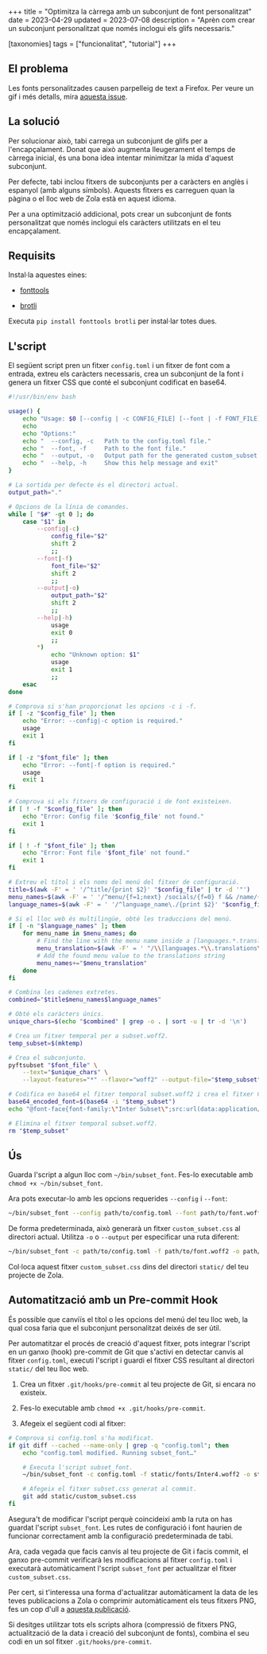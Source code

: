 +++
title = "Optimitza la càrrega amb un subconjunt de font personalitzat"
date = 2023-04-29
updated = 2023-07-08
description = "Aprèn com crear un subconjunt personalitzat que només inclogui els glifs necessaris."

[taxonomies]
tags = ["funcionalitat", "tutorial"]
+++

## El problema

Les fonts personalitzades causen parpelleig de text a Firefox. Per veure un gif i més detalls, mira [aquesta issue](https://github.com/welpo/tabi/issues/75).

## La solució

Per solucionar això, tabi carrega un subconjunt de glifs per a l'encapçalament. Donat que això augmenta lleugerament el temps de càrrega inicial, és una bona idea intentar minimitzar la mida d'aquest subconjunt.

Per defecte, tabi inclou fitxers de subconjunts per a caràcters en anglès i espanyol (amb alguns símbols). Aquests fitxers es carreguen quan la pàgina o el lloc web de Zola està en aquest idioma.

Per a una optimització addicional, pots crear un subconjunt de fonts personalitzat que només inclogui els caràcters utilitzats en el teu encapçalament.

## Requisits

Instal·la aquestes eines:

- [fonttools](https://github.com/fonttools/fonttools)

- [brotli](https://github.com/google/brotli)

Executa `pip install fonttools brotli` per instal·lar totes dues.

## L'script

El següent script pren un fitxer `config.toml` i un fitxer de font com a entrada, extreu els caràcters necessaris, crea un subconjunt de la font i genera un fitxer CSS que conté el subconjunt codificat en base64.

```bash
#!/usr/bin/env bash

usage() {
    echo "Usage: $0 [--config | -c CONFIG_FILE] [--font | -f FONT_FILE] [--output | -o OUTPUT_PATH]"
    echo
    echo "Options:"
    echo "  --config, -c   Path to the config.toml file."
    echo "  --font, -f     Path to the font file."
    echo "  --output, -o   Output path for the generated custom_subset.css file (default: current directory)"
    echo "  --help, -h     Show this help message and exit"
}

# La sortida per defecte és el directori actual.
output_path="."

# Opcions de la línia de comandes.
while [ "$#" -gt 0 ]; do
    case "$1" in
        --config|-c)
            config_file="$2"
            shift 2
            ;;
        --font|-f)
            font_file="$2"
            shift 2
            ;;
        --output|-o)
            output_path="$2"
            shift 2
            ;;
        --help|-h)
            usage
            exit 0
            ;;
        *)
            echo "Unknown option: $1"
            usage
            exit 1
            ;;
    esac
done

# Comprova si s'han proporcionat les opcions -c i -f.
if [ -z "$config_file" ]; then
    echo "Error: --config|-c option is required."
    usage
    exit 1
fi

if [ -z "$font_file" ]; then
    echo "Error: --font|-f option is required."
    usage
    exit 1
fi

# Comprova si els fitxers de configuració i de font existeixen.
if [ ! -f "$config_file" ]; then
    echo "Error: Config file '$config_file' not found."
    exit 1
fi

if [ ! -f "$font_file" ]; then
    echo "Error: Font file '$font_file' not found."
    exit 1
fi

# Extreu el títol i els noms del menú del fitxer de configuració.
title=$(awk -F' = ' '/^title/{print $2}' "$config_file" | tr -d '"')
menu_names=$(awk -F' = ' '/^menu/{f=1;next} /socials/{f=0} f && /name/{print $2}' "$config_file" | cut -d',' -f1 | tr -d '"' )
language_names=$(awk -F' = ' '/^language_name\./{print $2}' "$config_file" | tr -d '"' )

# Si el lloc web és multilingüe, obté les traduccions del menú.
if [ -n "$language_names" ]; then
    for menu_name in $menu_names; do
        # Find the line with the menu name inside a [languages.*.translations] section and get the translated menus.
        menu_translation=$(awk -F' = ' "/\\[languages.*\\.translations\\]/{f=1;next} /^\\[/ {f=0} f && /$menu_name =/{print \$2}" "$config_file" | tr -d '"' )
        # Add the found menu value to the translations string
        menu_names+="$menu_translation"
    done
fi

# Combina les cadenes extretes.
combined="$title$menu_names$language_names"

# Obté els caràcters únics.
unique_chars=$(echo "$combined" | grep -o . | sort -u | tr -d '\n')

# Crea un fitxer temporal per a subset.woff2.
temp_subset=$(mktemp)

# Crea el subconjunto.
pyftsubset "$font_file" \
    --text="$unique_chars" \
    --layout-features="*" --flavor="woff2" --output-file="$temp_subset" --with-zopfli

# Codifica en base64 el fitxer temporal subset.woff2 i crea el fitxer CSS.
base64_encoded_font=$(base64 -i "$temp_subset")
echo "@font-face{font-family:\"Inter Subset\";src:url(data:application/font-woff2;base64,$base64_encoded_font);}" > "$output_path/custom_subset.css"

# Elimina el fitxer temporal subset.woff2.
rm "$temp_subset"
```

## Ús

Guarda l'script a algun lloc com `~/bin/subset_font`. Fes-lo executable amb `chmod +x ~/bin/subset_font`.

Ara pots executar-lo amb les opcions requerides `--config` i `--font`:

```bash
~/bin/subset_font --config path/to/config.toml --font path/to/font.woff2
```

De forma predeterminada, això generarà un fitxer `custom_subset.css` al directori actual. Utilitza `-o` o `--output` per especificar una ruta diferent:

```bash
~/bin/subset_font -c path/to/config.toml -f path/to/font.woff2 -o path/to/output
```

Col·loca aquest fitxer `custom_subset.css` dins del directori `static/` del teu projecte de Zola.

## Automatització amb un Pre-commit Hook

És possible que canviïs el títol o les opcions del menú del teu lloc web, la qual cosa faria que el subconjunt personalitzat deixés de ser útil.

Per automatitzar el procés de creació d'aquest fitxer, pots integrar l'script en un ganxo (hook) pre-commit de Git que s'activi en detectar canvis al fitxer `config.toml`, executi l'script i guardi el fitxer CSS resultant al directori `static/` del teu lloc web.

1. Crea un fitxer `.git/hooks/pre-commit` al teu projecte de Git, si encara no existeix.

2. Fes-lo executable amb `chmod +x .git/hooks/pre-commit`.

3. Afegeix el següent codi al fitxer:

```bash
# Comprova si config.toml s'ha modificat.
if git diff --cached --name-only | grep -q "config.toml"; then
    echo "config.toml modified. Running subset_font…"

    # Executa l'script subset_font.
    ~/bin/subset_font -c config.toml -f static/fonts/Inter4.woff2 -o static/

    # Afegeix el fitxer subset.css generat al commit.
    git add static/custom_subset.css
fi
```

Asegura't de modificar l'script perquè coincideixi amb la ruta on has guardat l'script `subset_font`. Les rutes de configuració i font haurien de funcionar correctament amb la configuració predeterminada de tabi.

Ara, cada vegada que facis canvis al teu projecte de Git i facis commit, el ganxo pre-commit verificarà les modificacions al fitxer `config.toml` i executarà automàticament l'script `subset_font` per actualitzar el fitxer `custom_subset.css`.

Per cert, si t'interessa una forma d'actualitzar automàticament la data de les teves publicacions a Zola o comprimir automàticament els teus fitxers PNG, fes un cop d'ull a [aquesta publicació](https://osc.garden/ca/blog/zola-date-git-hook/).

Si desitges utilitzar tots els scripts alhora (compressió de fitxers PNG, actualització de la data i creació del subconjunt de fonts), combina el seu codi en un sol fitxer `.git/hooks/pre-commit`.
